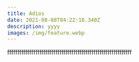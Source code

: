 ```yaml
---
title: Adios
date: 2021-08-08T04:22:18.340Z
description: yyyy
images: /img/feature.webp
---
```

ffffffffffffffffffffffffffffffffffffffffffffffffffffffffffffff